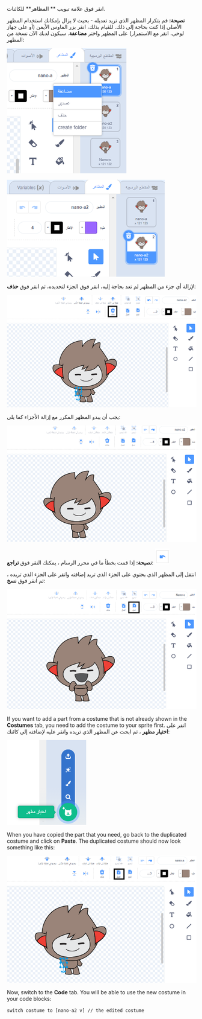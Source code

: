 انقر فوق علامة تبويب ** المظاهر** للكائنات.

**نصيحة:** قم بتكرار المظهر الذي تريد تعديله - بحيث لا يزال بإمكانك استخدام المظهر الأصلي إذا كنت بحاجة إلى ذلك. للقيام بذلك، انقر بزر الماوس الأيمن (أو على جهاز لوحي، انقر مع الاستمرار) على المظهر واختر **مضاعفة**. سيكون لديك الآن نسخة من المظهر:

![تم تمييز خيار "تكرار" في القائمة.](images/nano-duplicate-costume.png)

![يقع المظهر المكرر أسفل المظهر الأصلي مباشرةً في علامة تبويب المظاهر.](images/nano-a2-costume.png)

لإزالة أي جزء من المظهر لم تعد بحاجة إليه، انقر فوق الجزء لتحديده، ثم انقر فوق **حذف**:

![The nano-a2 costume with one arm selected.](images/nano-arm-selected.png)

يجب أن يبدو المظهر المكرر مع إزالة الأجزاء كما يلي:

![The nano-a2 costume with the arm deleted.](images/nano-arm-deleted.png)

**نصيحة:** إذا قمت بخطأ ما في محرر الرسام ، يمكنك النقر فوق **تراجع**: ![The 'Undo' icon.](images/nano-undo.png)

انتقل إلى المظهر الذي يحتوي على الجزء الذي تريد إضافته وانقر على الجزء الذي تريده ، ثم انقر فوق **نسخ**:

![The nano-c costume with one arm selected.](images/nano-c-arm-selected.png)

If you want to add a part from a costume that is not already shown in the **Costumes** tab, you need to add the costume to your sprite first. انقر على **اختيار مظهر** ، ثم ابحث عن المظهر الذي تريده وانقر عليه لإضافته إلى كائنك:

![The 'Choose a Costume' icon highlighted.](images/choose-a-costume.png)

When you have copied the part that you need, go back to the duplicated costume and click on **Paste**. The duplicated costume should now look something like this:

![The nano-a2 costume with the arm from the nano-c costume.](images/nano-a2-new-arm.png)

Now, switch to the **Code** tab. You will be able to use the new costume in your code blocks:

```blocks3
switch costume to [nano-a2 v] // the edited costume
```
